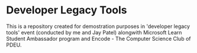 # Developer Legacy Tools

This is a repository created for demostration purposes in 'developer legacy tools' event (conducted by me and Jay Patel) alongwith Microsoft Learn Student Ambassador program and Encode - The Computer Science Club of PDEU.
